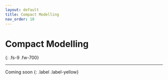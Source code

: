 ```yaml
---
layout: default
title: Compact Modelling
nav_order: 10
---
```


# Compact Modelling
{: .fs-9 .fw-700}

---

Coming soon
{: .label .label-yellow}